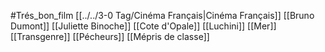 #Trés_bon_film [[../../3-0 Tag/Cinéma Français|Cinéma Français]] [[Bruno Dumont]] [[Juliette Binoche]] [[Cote d'Opale]] [[Luchini]] [[Mer]] [[Transgenre]] [[Pécheurs]] [[Mépris de classe]] 